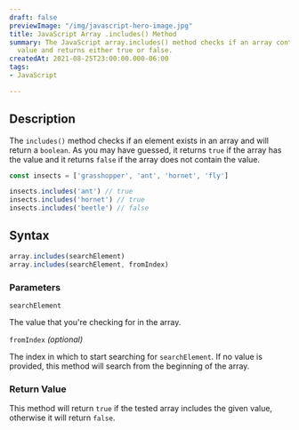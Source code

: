 ```yaml
---
draft: false
previewImage: "/img/javascript-hero-image.jpg"
title: JavaScript Array .includes() Method
summary: The JavaScript array.includes() method checks if an array contains a given
  value and returns either true or false.
createdAt: 2021-08-25T23:00:00.000-06:00
tags:
- JavaScript

---
```

## Description

The `includes()` method checks if an element exists in an array and will return a `boolean`. As you may have guessed, it returns `true` if the array has the value and it returns `false` if the array does not contain the value.

```js
const insects = ['grasshopper', 'ant', 'hornet', 'fly']

insects.includes('ant') // true
insects.includes('hornet') // true
insects.includes('beetle') // false
```

## Syntax

```js
array.includes(searchElement)
array.includes(searchElement, fromIndex)
```

### Parameters

`searchElement`

The value that you're checking for in the array.

`fromIndex` _(optional)_

The index in which to start searching for `searchElement`. If no value is provided, this method will search from the beginning of the array.

### Return Value

This method will return `true` if the tested array includes the given value, otherwise it will return `false`.